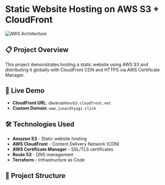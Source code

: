 # Static Website Hosting on AWS S3 + CloudFront

![AWS Architecture](assets/architecture-diagram.png)

## 📋 Project Overview
This project demonstrates hosting a static website using AWS S3 and distributing it globally with CloudFront CDN and HTTPS via AWS Certificate Manager.

## 🚀 Live Demo
- **CloudFront URL**: `d8w9nabhbnvb3.cloudfront.net`
- **Custom Domain**: `www.junaidtyagi.click`

## 🛠️ Technologies Used
- **Amazon S3** - Static website hosting
- **AWS CloudFront** - Content Delivery Network (CDN)
- **AWS Certificate Manager** - SSL/TLS certificates
- **Route 53** - DNS management
- **Terraform** - Infrastructure as Code

## 📁 Project Structure
